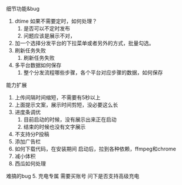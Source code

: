 细节功能&bug
1. dtime 如果不需要定时，如何处理？
   1. 是否可以不定时发布
   2. 问题应该是展示不对，
2. 加一个选择分发平台的下拉菜单或者另外的方式，批量勾选。
3. 刷新任务失败
   1. 刷新任务失败
4. 多平台数据如何保存
   1. 整个分发流程哪些步骤，各个平台对应步骤的数据，如何保存

能力扩展
1. 上传间隔时间缩短，不需要有5秒以上
2. 上面提示文案，展示时间剪短，没必要这么长
3. 进度条调优
   1. 目前启动的时候，没有展示出来正在启动
   2. 结束的时候也没有文字展示
4. 不支持分P投稿
5. 添加广告栏
6. 如何下载代码，在安装期间
  启动后，拉到各种依赖，ffmpeg和chrome
1. 减小体积
2. 西瓜如何处理

难搞的bug
5. 充电专属
  需要买账号
  问下是否支持高级充电
